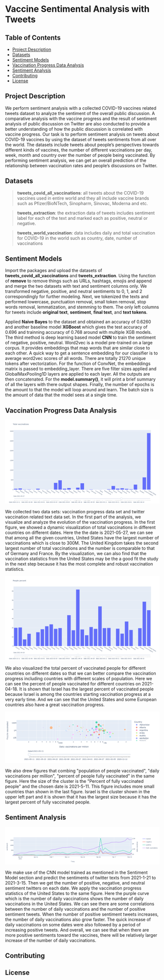 # Vaccine Sentimental Analysis with Tweets

## Table of Contents

- [Project Description](#project-description)
- [Datasets](#datasets)
- [Sentiment Models](#sentiment-models)
- [Vaccination Progress Data Analysis](#vaccination-progress-data-analysis)
- [Sentiment Analysis](#sentiment-analysis)
- [Contributing](#contributing)
- [License](#license)
## Project Description 

We perform sentiment analysis with a collected COVID-19 vaccines related tweets dataset to analyze the sentiment of the overall public discussion. A comparative analysis with the vaccine progress and the result of sentiment analysis of public discussion on Twitter are also conducted to provide a better understanding of how the public discussion is correlated with vaccine progress. Our task is to perform sentiment analysis on tweets about COVID-19 vaccines by using the dataset of tweets sentiments from all over the world. The datasets include tweets about people’s perspectives towards different kinds of vaccines, the number of different vaccinations per day, week, month and country over the number of people being vaccinated. By performing sentiment analysis, we can get an overall prediction of the relationship between vaccination rates and people’s discussions on Twitter.

## Datasets

> **tweets_covid_all_vaccinations**: all tweets about the COVID-19 vaccines used in entire world and they all include vaccine brands such as Pfizer/BioNTech, Sinopharm, Sinovac, Moderna and etc.

> **tweets_extraction**: the extraction data of tweets includes sentiment label for each of the text and marked each as positive, neutral or negative.

> **tweets_world_vaccination**: data includes daily and total vaccination for COVID-19 in the world such as country, date, number of vaccinations

## Sentiment Models

Import the packages and upload the datasets of **tweets_covid_all_vaccinations** and **tweets_extraction**. Using the function of **remove** to remove things such as URLs, hashtags, emojis and append and merge the two datasets with text and sentiment columns only. We transformed negative, positive, and neutral sentiments to 0, 1, and 2 correspondingly for further modeling. Next, we tokenized the texts and performed lowercase, punctuation removal, small token removal, stop words removal, lemmatization, and stemming to them. The only left columns for tweets include **original text**, **sentiment**, **final text**, and **text tokens**. 

Applied **Naive Bayes** to the dataset and obtained an accuracy of 0.6260 and another baseline model **XGBoost** which gives the test accuracy of 0.696 and trainning accuracy of 0.768 around with multiple XGB models. The third method is deep learning based model **CNN** to train the sentiment of negative, positive, neutral. Word2vec is a model pre-trained on a large corpus. It provides embeddings that map words that are similar close to each other. A quick way to get a sentence embedding for our classifier is to average word2vec scores of all words. There are totally 21270 unique tokens after vectorization. For the function of ConvNet, the embeddings matrix is passed to embedding_layer. There are five filter sizes applied and GlobalMaxPooling1D layers are applied to each layer. All the outputs are then concatenated. For the **model.summary()**, it will print a brief summary of all the layers with there output shapes. Finally, the number of epochs is the amount to that the model will loop around and learn. The batch size is the amount of data that the model sees at a single time.

## Vaccination Progress Data Analysis

![](./figure/total_vaccine.png)

We collected two data sets: vaccination progress data set and twitter vaccination related text data set. In the first part of the analysis, we visualize and analyze the evolution of the vaccination progress. In the first figure, we showed a dynamic visualization of total vaccinations in different countries on different dates. Here the the date is 2021-05-27, we can see that among all the given countries, United States have the largest number of vaccinations which is close to 300M. The United Kingdom takes the second largest number of total vaccinations and the number is comparable to that of Germany and France. By the visualization, we can also find that the vaccination statistics from the United States may be the a good fit the study in the next step because it has the most complete and robust vaccination statistics.

![](./figure/vaccine_percent.png)

We also visualized the total percent of vaccinated people for different countries on different dates so that we can better compare the vaccination progress including countries with different scales of population. Here we can see the percent of people vaccinated for different countries on 2021-04-18. It is shown that Israel has the largest percent of vaccinated people because Israel is among the countries starting vaccination progress at a very early time. And we can see that the United States and some European countries also have a great vaccination progress.

![](./figure/vaccine_cluster.png)

We also drew figures that combing "population of people vaccinated", "daily vaccinations per million", "percent of people fully vaccinated" in the same figure. Here the size of the cluster is the "Percent of fully vaccinated people" and the chosen date is 2021-5-11. This figure includes more small countries than shown in the last figure. Israel is the cluster shown in the upper left part and it is shown that it has the largest size because it has the largest percent of fully vaccinated people. 

## Sentiment Analysis

![](./figure/sentiment_vaccine.png)

We make use of the CNN model trained as mentioned in the Sentiment Model section and predict the sentiments of twitter texts from 2021-1-21 to 2021-3-15. Then we get the number of positive, negative, and neutral sentiment twitters on each date. We apply the vaccination progress statistics of the United States to the same figure. Here the purple curve which is the number of daily vaccinations shows the number of daily vaccinations in the United States. We can see there are some correlations between the number of daily vaccinations and the number of positive sentiment tweets. When the number of positive sentiment tweets increases, the number of daily vaccinations also grow faster. The quick increase of daily vaccinations on some dates were also followed by a period of increasing positive tweets. And overall, we can see that when there are more positive sentiments toward the vaccines, there will be relatively larger increase of the number of daily vaccinations.

## Contributing



## License
